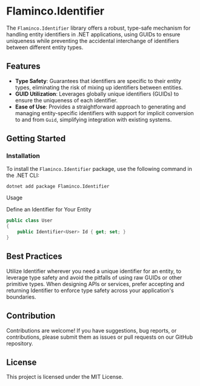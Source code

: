 # Flaminco.Identifier

The `Flaminco.Identifier` library offers a robust, type-safe mechanism for handling entity identifiers in .NET applications, using GUIDs to ensure uniqueness while preventing the accidental interchange of identifiers between different entity types.

## Features

- **Type Safety**: Guarantees that identifiers are specific to their entity types, eliminating the risk of mixing up identifiers between entities.
- **GUID Utilization**: Leverages globally unique identifiers (GUIDs) to ensure the uniqueness of each identifier.
- **Ease of Use**: Provides a straightforward approach to generating and managing entity-specific identifiers with support for implicit conversion to and from `Guid`, simplifying integration with existing systems.

## Getting Started

### Installation

To install the `Flaminco.Identifier` package, use the following command in the .NET CLI:

```shell
dotnet add package Flaminco.Identifier
```

Usage

Define an Identifier for Your Entity

```csharp
public class User 
{
    public Identifier<User> Id { get; set; }
}
```

## Best Practices

Utilize Identifier<TEntity> wherever you need a unique identifier for an entity, to leverage type safety and avoid the pitfalls of using raw GUIDs or other primitive types.
When designing APIs or services, prefer accepting and returning Identifier<TEntity> to enforce type safety across your application's boundaries.

## Contribution
Contributions are welcome! If you have suggestions, bug reports, or contributions, please submit them as issues or pull requests on our GitHub repository.

## License
This project is licensed under the MIT License.